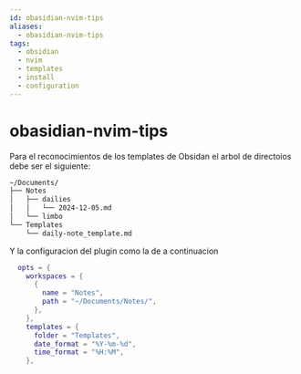 ```yaml
---
id: obasidian-nvim-tips
aliases:
  - obasidian-nvim-tips
tags:
  - obsidian
  - nvim
  - templates
  - install
  - configuration
---
```


# obasidian-nvim-tips

Para el reconocimientos de los templates de Obsidan el arbol de directoios debe ser el siguiente:

```bash
~/Documents/
├── Notes
│   ├── dailies
│   │   └── 2024-12-05.md
│   └── limbo
└── Templates
    └── daily-note_template.md

```

Y la configuracion del plugin como la de a continuacion

```lua
  opts = {
    workspaces = {
      {
        name = "Notes",
        path = "~/Documents/Notes/",
      },
    },
    templates = {
      folder = "Templates",
      date_format = "%Y-%m-%d",
      time_format = "%H:%M",
    },
```
